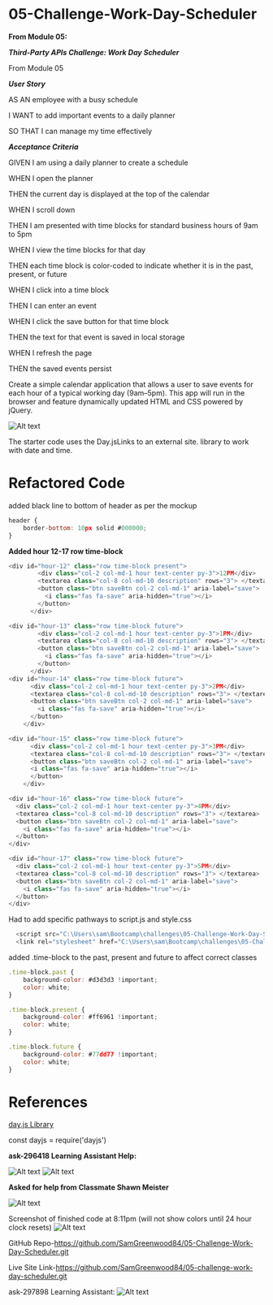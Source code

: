# 05-Challenge-Work-Day-Scheduler
**From Module 05:** 

***Third-Party APIs Challenge: Work Day Scheduler***

From Module 05

***User Story***

AS AN employee with a busy schedule

I WANT to add important events to a daily planner

SO THAT I can manage my time effectively

***Acceptance Criteria***

GIVEN I am using a daily planner to create a schedule

WHEN I open the planner

THEN the current day is displayed at the top of the calendar

WHEN I scroll down

THEN I am presented with time blocks for standard business hours of 9am to 5pm

WHEN I view the time blocks for that day

THEN each time block is color-coded to indicate whether it is in the past,
 present, or future

WHEN I click into a time block

THEN I can enter an event

WHEN I click the save button for that time block

THEN the text for that event is saved in local storage

WHEN I refresh the page

THEN the saved events persist

Create a simple calendar application that allows a user to save events for each hour of a typical working day (9am–5pm). This app will run in the browser and feature dynamically updated HTML and CSS powered by jQuery.

![Alt text](assets/images/05-third-party-apis-homework-demo.gif)

The starter code uses the Day.jsLinks to an external site. library to work with date and time.

# Refactored Code

added black line to bottom of header as per the mockup

```javascript
header {
    border-bottom: 10px solid #000000;
}
```

**Added hour 12-17 row time-block**
```javascript
<div id="hour-12" class="row time-block present">
        <div class="col-2 col-md-1 hour text-center py-3">12PM</div>
        <textarea class="col-8 col-md-10 description" rows="3"> </textarea>
        <button class="btn saveBtn col-2 col-md-1" aria-label="save">
          <i class="fas fa-save" aria-hidden="true"></i>
        </button>
      </div>

<div id="hour-13" class="row time-block future">
        <div class="col-2 col-md-1 hour text-center py-3">1PM</div>
        <textarea class="col-8 col-md-10 description" rows="3"> </textarea>
        <button class="btn saveBtn col-2 col-md-1" aria-label="save">
          <i class="fas fa-save" aria-hidden="true"></i>
        </button>
      </div>
<div id="hour-14" class="row time-block future">
      <div class="col-2 col-md-1 hour text-center py-3">2PM</div>
      <textarea class="col-8 col-md-10 description" rows="3"> </textarea>
      <button class="btn saveBtn col-2 col-md-1" aria-label="save">
        <i class="fas fa-save" aria-hidden="true"></i>
      </button>
    </div>

<div id="hour-15" class="row time-block future">
      <div class="col-2 col-md-1 hour text-center py-3">3PM</div>
      <textarea class="col-8 col-md-10 description" rows="3"> </textarea>
      <button class="btn saveBtn col-2 col-md-1" aria-label="save">
      <i class="fas fa-save" aria-hidden="true"></i>
      </button>
    </div>

<div id="hour-16" class="row time-block future">
  <div class="col-2 col-md-1 hour text-center py-3">4PM</div>
  <textarea class="col-8 col-md-10 description" rows="3"> </textarea>
  <button class="btn saveBtn col-2 col-md-1" aria-label="save">
    <i class="fas fa-save" aria-hidden="true"></i>
  </button>
</div>

<div id="hour-17" class="row time-block future">
  <div class="col-2 col-md-1 hour text-center py-3">5PM</div>
  <textarea class="col-8 col-md-10 description" rows="3"> </textarea>
  <button class="btn saveBtn col-2 col-md-1" aria-label="save">
    <i class="fas fa-save" aria-hidden="true"></i>
  </button>
</div>
```
Had to add specific pathways to script.js and style.css 
```javascript
  <script src="C:\Users\sam\Bootcamp\challenges\05-Challenge-Work-Day-Scheduler\assets\js\script.js"></script>
  <link rel="stylesheet" href="C:\Users\sam\Bootcamp\challenges\05-Challenge-Work-Day-Scheduler\assets\css\style.css"/>
```

added .time-block to the past, present and future to affect correct classes
```javascript
.time-block.past {
    background-color: #d3d3d3 !important;
    color: white;
}

.time-block.present {
    background-color: #ff6961 !important;
    color: white;
}

.time-block.future {
    background-color: #77dd77 !important;
    color: white;
}
```

# References

[day.js Library](https://day.js.org/docs/en/installation/node-js)

const dayjs = require('dayjs')

**ask-296418 Learning Assistant Help:**


![Alt text](assets/images/this-dayjs.png)
![Alt text](<assets/images/learning asst-reference.png>)

**Asked for help from Classmate Shawn Meister**

![Alt text](<assets/images/classmate assistance-ppf reference.png>)

Screenshot of finished code at 8:11pm (will not show colors until 24 hour clock resets)
![Alt text](assets/images/screenshot.png)

GitHub Repo-https://github.com/SamGreenwood84/05-Challenge-Work-Day-Scheduler.git

Live Site Link-https://github.com/SamGreenwood84/05-challenge-work-day-scheduler.git


ask-297898 Learning Assistant:
![Alt text](assets/images/learningassistant-reference.png)
